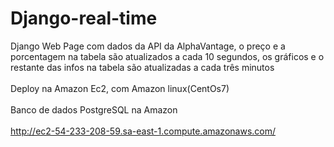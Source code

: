 # Django-real-time
Django Web Page com dados da API da AlphaVantage, o preço e a porcentagem na tabela são atualizados a cada 10 segundos, os gráficos e o restante das infos na tabela são atualizadas a cada três minutos  <br>
 <br>
 Deploy na Amazon Ec2, com Amazon linux(CentOs7)<br>
 <br>
 Banco de dados PostgreSQL na Amazon<br>
 <br>
http://ec2-54-233-208-59.sa-east-1.compute.amazonaws.com/
